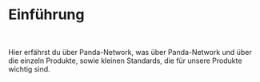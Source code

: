 # Einführung

<br>

Hier erfährst du über Panda-Network, was über Panda-Network und über die einzeln Produkte, sowie kleinen Standards, die für unsere Produkte wichtig sind.

<br>

